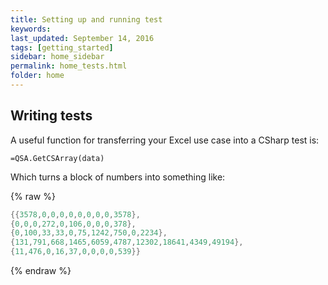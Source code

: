 ```yaml
---
title: Setting up and running test
keywords: 
last_updated: September 14, 2016
tags: [getting_started]
sidebar: home_sidebar
permalink: home_tests.html
folder: home
---
```


## Writing tests

A useful function for transferring your Excel use case into a CSharp test is:

`=QSA.GetCSArray(data)`

Which turns a block of numbers into something like:


{% raw %}
```cs
{{3578,0,0,0,0,0,0,0,0,3578},
{0,0,0,272,0,106,0,0,0,378},
{0,100,33,33,0,75,1242,750,0,2234},
{131,791,668,1465,6059,4787,12302,18641,4349,49194},
{11,476,0,16,37,0,0,0,0,539}}
```
{% endraw %}

